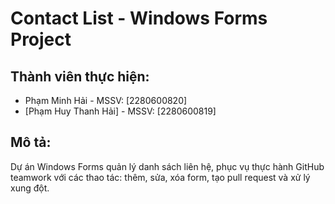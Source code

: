﻿# Contact List - Windows Forms Project

## Thành viên thực hiện:

- Phạm Minh Hải - MSSV: [2280600820]
- [Phạm Huy Thanh Hải] - MSSV: [2280600819]

## Mô tả:
Dự án Windows Forms quản lý danh sách liên hệ, phục vụ thực hành GitHub teamwork với các thao tác: thêm, sửa, xóa form, tạo pull request và xử lý xung đột.
